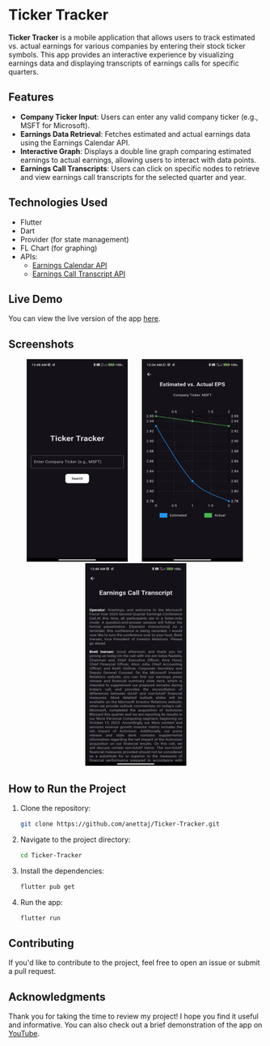 
# Ticker Tracker

**Ticker Tracker** is a mobile application that allows users to track estimated vs. actual earnings for various companies by entering their stock ticker symbols. This app provides an interactive experience by visualizing earnings data and displaying transcripts of earnings calls for specific quarters.

## Features

- **Company Ticker Input**: Users can enter any valid company ticker (e.g., MSFT for Microsoft).
- **Earnings Data Retrieval**: Fetches estimated and actual earnings data using the Earnings Calendar API.
- **Interactive Graph**: Displays a double line graph comparing estimated earnings to actual earnings, allowing users to interact with data points.
- **Earnings Call Transcripts**: Users can click on specific nodes to retrieve and view earnings call transcripts for the selected quarter and year.

## Technologies Used

- Flutter
- Dart
- Provider (for state management)
- FL Chart (for graphing)
- APIs:
  - [Earnings Calendar API](https://api-ninjas.com/api/earningscalendar)
  - [Earnings Call Transcript API](https://api-ninjas.com/api/earningscalltranscript)

## Live Demo

You can view the live version of the app [here](https://anettaj.in/Ticker-Tracker/).

## Screenshots

<p align="center">
  <img src="images/38.jpeg" alt="Ticker Tracker app" style="width: 200px; height: 400px; margin: 0 10px;">&nbsp
  <img src="images/40.jpeg" alt="Ticker Tracker app" style="width: 200px; height: 400px; margin: 0 10px;">&nbsp
  <img src="images/39.jpeg" alt="Ticker Tracker app" style="width: 200px; height: 400px; margin: 0 10px;">
</p>

## How to Run the Project

1. Clone the repository:
   ```bash
   git clone https://github.com/anettaj/Ticker-Tracker.git
   ```
2. Navigate to the project directory:
   ```bash
   cd Ticker-Tracker
   ```
3. Install the dependencies:
   ```bash
   flutter pub get
   ```
4. Run the app:
   ```bash
   flutter run
   ```

## Contributing

If you'd like to contribute to the project, feel free to open an issue or submit a pull request.

## Acknowledgments

Thank you for taking the time to review my project! I hope you find it useful and informative. You can also check out a brief demonstration of the app on [YouTube](https://youtube.com/shorts/3VZKtRWOUU8).

